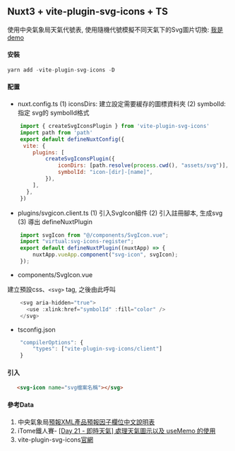 ## Nuxt3 + vite-plugin-svg-icons + TS

使用中央氣象局天氣代號表, 使用隨機代號模擬不同天氣下的Svg圖片切換:
[我是demo](https://yang-tj.github.io/nuxt3-vite-svg/)

#### 安裝

```Javascript
yarn add -vite-plugin-svg-icons -D
```

#### 配置

- nuxt.config.ts
 (1) iconsDirs: 建立設定需要緩存的圖標資料夾
 (2) symbolId: 指定 svg的 symbolId格式

```Javascript
    import { createSvgIconsPlugin } from 'vite-plugin-svg-icons'
    import path from 'path'
    export default defineNuxtConfig({
     vite: {
        plugins: [
            createSvgIconsPlugin({
                iconDirs: [path.resolve(process.cwd(), "assets/svg")],
                symbolId: "icon-[dir]-[name]",
            }),
        ],
      },
    })
```

- plugins/svgicon.client.ts
(1) 引入SvgIcon組件 
(2) 引入註冊腳本, 生成svg
(3) 導出 defineNuxtPlugin

```Javascript
    import svgIcon from "@/components/SvgIcon.vue";
    import "virtual:svg-icons-register";
    export default defineNuxtPlugin((nuxtApp) => {
        nuxtApp.vueApp.component("svg-icon", svgIcon);
    });
```

- components/SvgIcon.vue

建立預設css、`<svg>` tag, 之後由此呼叫

```Javascript
    <svg aria-hidden="true">
      <use :xlink:href="symbolId" :fill="color" />
    </svg>
```

- tsconfig.json

```Javascript
    "compilerOptions": {
        "types": ["vite-plugin-svg-icons/client"]
    }
```

#### 引入

```html
   <svg-icon name="svg檔案名稱"></svg>
```

#### 參考Data

1. 中央氣象局[預報XML產品預報因子欄位中文說明表](https://opendata.cwb.gov.tw/opendatadoc/MFC/D0047.pdf)
2. iTome鐵人賽- [[Day 21 - 即時天氣] 處理天氣圖示以及 useMemo 的使用](https://ithelp.ithome.com.tw/articles/10225927)
3. vite-plugin-svg-icons[官網](https://github.com/vbenjs/vite-plugin-svg-icons)
